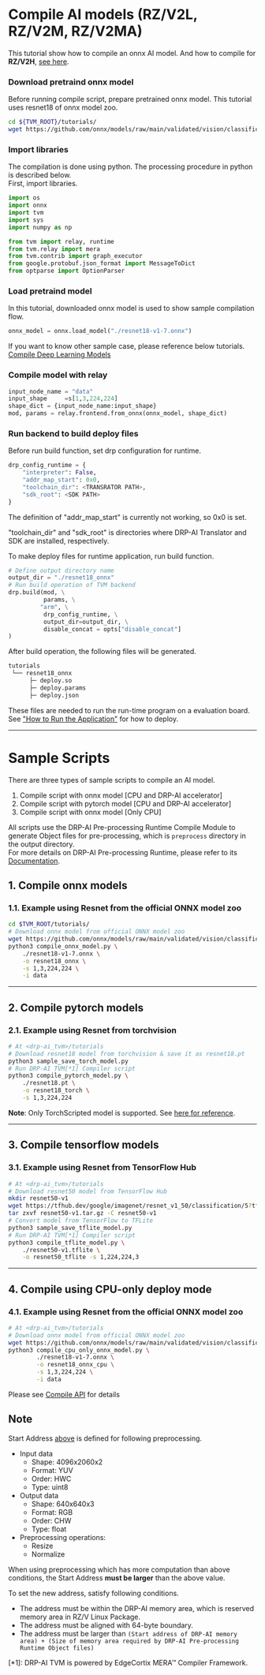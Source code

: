 # Compile AI models (RZ/V2L, RZ/V2M, RZ/V2MA)  

This tutorial show how to compile an onnx AI model.
And how to compile for **RZ/V2H**, [see here](tutorial_RZV2H.md).

### Download pretraind onnx model

Before running compile script, prepare pretrained onnx model. This tutorial uses resnet18 of onnx model zoo.

```sh
cd ${TVM_ROOT}/tutorials/
wget https://github.com/onnx/models/raw/main/validated/vision/classification/resnet/model/resnet18-v1-7.onnx
```

### Import libraries

The compilation is done using python. The processing procedure in python is described below.   
First, import libraries.

```py
import os
import onnx
import tvm
import sys
import numpy as np

from tvm import relay, runtime
from tvm.relay import mera
from tvm.contrib import graph_executor
from google.protobuf.json_format import MessageToDict
from optparse import OptionParser
```

### Load pretraind model

In this tutorial, downloaded onnx model is used to show sample compilation flow.

```py
onnx_model = onnx.load_model("./resnet18-v1-7.onnx")
```

If you want to know other sample case, please reference below tutorials.   
[Compile Deep Learning Models](https://tvm.apache.org/docs/how_to/compile_models/index.html)

### Compile model with relay

```py
input_node_name = "data"
input_shape     =s[1,3,224,224]
shape_dict = {input_node_name:input_shape}
mod, params = relay.frontend.from_onnx(onnx_model, shape_dict)
```

### Run backend to build deploy files

Before run build function, set drp configuration for runtime.

```py
drp_config_runtime = {
    "interpreter": False,
    "addr_map_start": 0x0,
    "toolchain_dir": <TRANSRATOR PATH>,
    "sdk_root": <SDK PATH>
}
```

The definition of "addr_map_start" is currently not working, so 0x0 is set.

"toolchain_dir" and "sdk_root" is directories where DRP-AI Translator and SDK are installed, respectively.

To make deploy files for runtime application, run build function.

```py
# Define output directory name
output_dir = "./resnet18_onnx"
# Run build operation of TVM backend
drp.build(mod, \
          params, \
         "arm", \
          drp_config_runtime, \
          output_dir=output_dir, \
          disable_concat = opts["disable_concat"]
)
```

After build operation, the following files will be generated.

```txt
tutorials
 └── resnet18_onnx
      ├─ deploy.so
      ├─ deploy.params
      ├─ deploy.json
```

These files are needed to run the run-time program on a evaluation board. See ["How to Run the Application"](../apps/README.md)  for how to deploy.

----

# Sample Scripts

There are three types of sample scripts to compile an AI model.

1. Compile script with onnx model [CPU and DRP-AI accelerator]
2. Compile script with pytorch model [CPU and DRP-AI accelerator]
3. Compile script with onnx model [Only CPU]

All scripts use the DRP-AI Pre-processing Runtime Compile Module to generate Object files for pre-processing, which is `preprocess` directory in the output directory.  
For more details on DRP-AI Pre-processing Runtime, please refer to its [Documentation](../docs/PreRuntime.md).

## 1. Compile onnx models

### 1.1. Example using Resnet from the official ONNX model zoo

```sh
cd $TVM_ROOT/tutorials/
# Download onnx model from official ONNX model zoo
wget https://github.com/onnx/models/raw/main/validated/vision/classification/resnet/model/resnet18-v1-7.onnx
python3 compile_onnx_model.py \
    ./resnet18-v1-7.onnx \
    -o resnet18_onnx \
    -s 1,3,224,224 \
    -i data
```

----

## 2. Compile pytorch models

### 2.1. Example using Resnet from torchvision

```sh
# At <drp-ai_tvm>/tutorials
# Download resnet18 model from torchvision & save it as resnet18.pt
python3 sample_save_torch_model.py
# Run DRP-AI TVM[*1] Compiler script
python3 compile_pytorch_model.py \
    ./resnet18.pt \
    -o resnet18_torch \
    -s 1,3,224,224
```

**Note**: Only TorchScripted model is supported. See [here for reference](https://tvm.apache.org/docs/how_to/compile_models/from_pytorch.html).

----

## 3. Compile tensorflow models

### 3.1. Example using Resnet from TensorFlow Hub

```sh
# At <drp-ai_tvm>/tutorials
# Download resnet50 model from TensorFlow Hub
mkdir resnet50-v1
wget https://tfhub.dev/google/imagenet/resnet_v1_50/classification/5?tf-hub-format=compressed -O resnet50-v1.tar.gz
tar zxvf resnet50-v1.tar.gz -C resnet50-v1
# Convert model from TensorFlow to TFLite
python3 sample_save_tflite_model.py
# Run DRP-AI TVM[*1] Compiler script
python3 compile_tflite_model.py \
    ./resnet50-v1.tflite \
    -o resnet50_tflite -s 1,224,224,3
```

----

## 4. Compile using CPU-only deploy mode

### 4.1. Example using Resnet from the official ONNX model zoo

```sh
# At <drp-ai_tvm>/tutorials
# Download onnx model from official ONNX model zoo
wget https://github.com/onnx/models/raw/main/validated/vision/classification/resnet/model/resnet18-v1-7.onnx
python3 compile_cpu_only_onnx_model.py \
        ./resnet18-v1-7.onnx \
        -o resnet18_onnx_cpu \
        -s 1,3,224,224 \
        -i data
```

Please see [Compile API](../docs/Compile_API.md) for details

## Note

Start Address [above](#run-backend-to-build-deploy-files) is defined for following preprocessing.  
- Input data  
    - Shape: 4096x2060x2  
    - Format: YUV  
    - Order: HWC  
    - Type: uint8  
- Output data  
    - Shape: 640x640x3  
    - Format: RGB  
    - Order: CHW  
    - Type: float  
- Preprocessing operations:  
    - Resize  
    - Normalize  

When using preprocessing which has more computation than above conditions, the Start Address **must be larger** than the above value.  

To set the new address, satisfy following conditions.

- The address must be within the DRP-AI memory area, which is reserved memory area in RZ/V Linux Package.
- The address must be aligned with 64-byte boundary.
- The address must be larger than `(Start address of DRP-AI memory area) + (Size of memory area required by DRP-AI Pre-processing Runtime Object files)`

[*1]: DRP-AI TVM is powered by EdgeCortix MERA™ Compiler Framework.  
